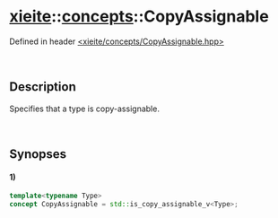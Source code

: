 # [xieite](../../xieite.md)\:\:[concepts](../../concepts.md)\:\:CopyAssignable
Defined in header [<xieite/concepts/CopyAssignable.hpp>](../../../include/xieite/concepts/CopyAssignable.hpp)

&nbsp;

## Description
Specifies that a type is copy-assignable.

&nbsp;

## Synopses
#### 1)
```cpp
template<typename Type>
concept CopyAssignable = std::is_copy_assignable_v<Type>;
```
